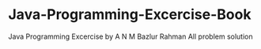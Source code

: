 # Java-Programming-Excercise-Book
Java Programming Excercise by A N M Bazlur Rahman All problem solution 
